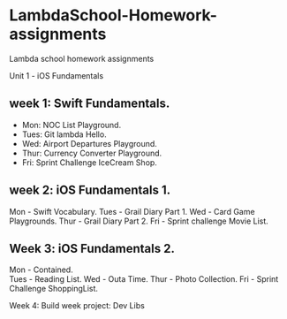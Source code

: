 # LambdaSchool-Homework-assignments
Lambda school homework assignments

Unit 1 - iOS Fundamentals 

## week 1:  Swift Fundamentals.
- Mon:  NOC List Playground.
- Tues:  Git lambda Hello.
- Wed: Airport Departures Playground. 
- Thur: Currency Converter Playground.
- Fri: Sprint Challenge IceCream Shop.

## week 2: iOS Fundamentals 1.
Mon - Swift Vocabulary.
Tues -  Grail Diary Part 1.
Wed - Card Game Playgrounds.
Thur - Grail Diary Part 2.
Fri - Sprint challenge Movie List.


## Week 3:  iOS Fundamentals 2. 
Mon - Contained.    
Tues -  Reading List.
Wed -  Outa Time.
Thur - Photo Collection.
Fri - Sprint Challenge ShoppingList.

Week 4: Build week project: Dev Libs 
